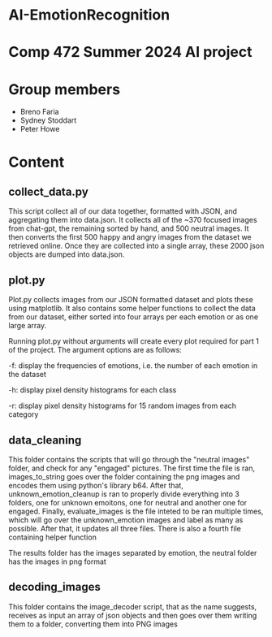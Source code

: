 # AI-EmotionRecognition
# Comp 472 Summer 2024 AI project

# Group members
 - Breno Faria
 - Sydney Stoddart
 - Peter Howe

# Content

## collect_data.py


This script collect all of our data together, formatted with JSON, and aggregating them into data.json. It collects all of the ~370 focused images from chat-gpt, the remaining sorted by hand, and 500 neutral images. It then converts the first 500 happy and angry images from the dataset we retrieved online. Once they are collected into a single array, these 2000 json objects are dumped into data.json. 

## plot.py

Plot.py collects images from our JSON formatted dataset and plots these using matplotlib. It also contains some helper functions to collect the data from our dataset, either sorted into four arrays per each emotion or as one large array. 

Running plot.py without arguments will create every plot required for part 1 of the project. The argument options are as follows:

-f: display the frequencies of emotions, i.e. the number of each emotion in the dataset

-h: display pixel density histograms for each class

-r: display pixel density histograms for 15 random images from each category

## data_cleaning

This folder contains the scripts that will go through the "neutral images" folder, and check for any "engaged" pictures. The first time the file is ran, images_to_string goes over the folder containing the png images and encodes them using python's library b64. After that, unknown_emotion_cleanup is ran to properly divide everything into 3 folders, one for unknown emoitons, one for neutral and another one for engaged. Finally, evaluate_images is the file inteted to be ran multiple times, which will go over the unknown_emotion images and label as many as possible. After that, it updates all three files. There is also a fourth file containing helper function

The results folder has the images separated by emotion, the neutral folder has the images in png format

## decoding_images

This folder contains the image_decoder script, that as the name suggests, receives as input an array of json objects and then goes over them writing them to a folder, converting them into PNG images
